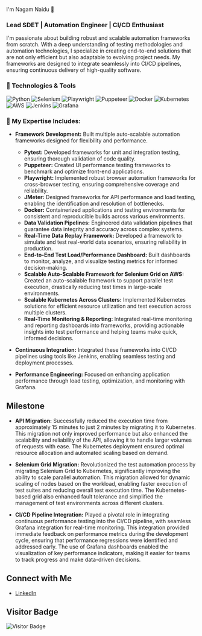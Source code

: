 I'm Nagam Naidu 👋

### Lead SDET | Automation Engineer | CI/CD Enthusiast

I'm passionate about building robust and scalable automation frameworks from scratch. With a deep understanding of testing methodologies and automation technologies, I specialize in creating end-to-end solutions that are not only efficient but also adaptable to evolving project needs. My frameworks are designed to integrate seamlessly into CI/CD pipelines, ensuring continuous delivery of high-quality software.

### 🔧 Technologies & Tools
![Python](https://img.shields.io/badge/-Python-333333?style=flat&logo=python)
![Selenium](https://img.shields.io/badge/-Selenium-333333?style=flat&logo=selenium)
![Playwright](https://img.shields.io/badge/-Playwright-333333?style=flat&logo=playwright)
![Puppeteer](https://img.shields.io/badge/-Puppeteer-333333?style=flat&logo=puppeteer)
![Docker](https://img.shields.io/badge/-Docker-333333?style=flat&logo=docker)
![Kubernetes](https://img.shields.io/badge/-Kubernetes-333333?style=flat&logo=kubernetes)
![AWS](https://img.shields.io/badge/-AWS-333333?style=flat&logo=amazon-aws)
![Jenkins](https://img.shields.io/badge/-Jenkins-333333?style=flat&logo=jenkins)
![Grafana](https://img.shields.io/badge/-Grafana-333333?style=flat&logo=grafana)

### 🚀 My Expertise Includes:
- **Framework Development:** Built multiple auto-scalable automation frameworks designed for flexibility and performance.
  - **Pytest:** Developed frameworks for unit and integration testing, ensuring thorough validation of code quality.
  - **Puppeteer:** Created UI performance testing frameworks to benchmark and optimize front-end applications.
  - **Playwright:** Implemented robust browser automation frameworks for cross-browser testing, ensuring comprehensive coverage and reliability.
  - **JMeter:** Designed frameworks for API performance and load testing, enabling the identification and resolution of bottlenecks.
  - **Docker:** Containerized applications and testing environments for consistent and reproducible builds across various environments.
  - **Data Validation Pipelines:** Engineered data validation pipelines that guarantee data integrity and accuracy across complex systems.
  - **Real-Time Data Replay Framework:** Developed a framework to simulate and test real-world data scenarios, ensuring reliability in production.
  - **End-to-End Test Load/Performance Dashboard:** Built dashboards to monitor, analyze, and visualize testing metrics for informed decision-making.
  - **Scalable Auto-Scalable Framework for Selenium Grid on AWS:** Created an auto-scalable framework to support parallel test execution, drastically reducing test times in large-scale environments.
  - **Scalable Kubernetes Across Clusters:** Implemented Kubernetes solutions for efficient resource utilization and test execution across multiple clusters.
  - **Real-Time Monitoring & Reporting:** Integrated real-time monitoring and reporting dashboards into frameworks, providing actionable insights into test performance and helping teams make quick, informed decisions.

- **Continuous Integration:** Integrated these frameworks into CI/CD pipelines using tools like Jenkins, enabling seamless testing and deployment processes.
- **Performance Engineering:** Focused on enhancing application performance through load testing, optimization, and monitoring with Grafana.

## Milestone
- **API Migration:** Successfully reduced the execution time from approximately 15 minutes to just 2 minutes by migrating it to Kubernetes. This migration not only improved performance but also enhanced the scalability and reliability of the API, allowing it to handle larger volumes of requests with ease. The Kubernetes deployment ensured optimal resource allocation and automated scaling based on demand.

- **Selenium Grid Migration:** Revolutionized the test automation process by migrating Selenium Grid to Kubernetes, significantly improving the ability to scale parallel automation. This migration allowed for dynamic scaling of nodes based on the workload, enabling faster execution of test suites and reducing overall test execution time. The Kubernetes-based grid also enhanced fault tolerance and simplified the management of test environments across different clusters.

- **CI/CD Pipeline Integration:** Played a pivotal role in integrating continuous performance testing into the CI/CD pipeline, with seamless Grafana integration for real-time monitoring. This integration provided immediate feedback on performance metrics during the development cycle, ensuring that performance regressions were identified and addressed early. The use of Grafana dashboards enabled the visualization of key performance indicators, making it easier for teams to track progress and make data-driven decisions.


## Connect with Me
- [LinkedIn](www.linkedin.com/in/nagamnaidu)

## Visitor Badge
![Visitor Badge](https://visitor-badge.laobi.icu/badge?page_id=Nagam-Naidu)
